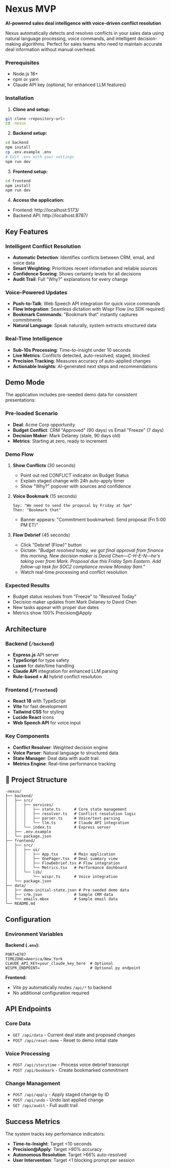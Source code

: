 # Nexus MVP

**AI-powered sales deal intelligence with voice-driven conflict resolution**

Nexus automatically detects and resolves conflicts in your sales data using natural language processing, voice commands, and intelligent decision-making algorithms. Perfect for sales teams who need to maintain accurate deal information without manual overhead.


### Prerequisites
- Node.js 18+ 
- npm or yarn
- Claude API key (optional, for enhanced LLM features)

### Installation

1. **Clone and setup:**
```bash
git clone <repository-url>
cd -nexus
```

2. **Backend setup:**
```bash
cd backend
npm install
cp .env.example .env
# Edit .env with your settings
npm run dev
```

3. **Frontend setup:**
```bash
cd frontend
npm install
npm run dev
```

4. **Access the application:**
- Frontend: http://localhost:5173/
- Backend API: http://localhost:8787/

## Key Features

### Intelligent Conflict Resolution
- **Automatic Detection**: Identifies conflicts between CRM, email, and voice data
- **Smart Weighting**: Prioritizes recent information and reliable sources
- **Confidence Scoring**: Shows certainty levels for all decisions
- **Audit Trail**: Full "Why?" explanations for every change

### Voice-Powered Updates
- **Push-to-Talk**: Web Speech API integration for quick voice commands
- **Flow Integration**: Seamless dictation with Wispr Flow (no SDK required)
- **Bookmark Commands**: "Bookmark that" instantly captures commitments
- **Natural Language**: Speak naturally, system extracts structured data

### Real-Time Intelligence
- **Sub-10s Processing**: Time-to-insight under 10 seconds
- **Live Metrics**: Conflicts detected, auto-resolved, staged, blocked
- **Precision Tracking**: Measures accuracy of auto-applied changes
- **Actionable Insights**: AI-generated next steps and recommendations

## Demo Mode

The application includes pre-seeded demo data for consistent presentations:

### Pre-loaded Scenario
- **Deal**: Acme Corp opportunity
- **Budget Conflict**: CRM "Approved" (90 days) vs Email "Freeze" (7 days)
- **Decision Maker**: Mark Delaney (stale, 90 days old)
- **Metrics**: Starting at zero, ready to increment

### Demo Flow

1. **Show Conflicts** (30 seconds)
   - Point out red CONFLICT indicator on Budget Status
   - Explain staged change with 24h auto-apply timer
   - Show "Why?" popover with sources and confidence

2. **Voice Bookmark** (15 seconds)
   ```
   Say: "We need to send the proposal by Friday at 5pm"
   Then: "Bookmark that"
   ```
   - Banner appears: "Commitment bookmarked: Send proposal (Fri 5:00 PM ET)"

3. **Flow Debrief** (45 seconds)
   - Click "Debrief (Flow)" button
   - Dictate: *"Budget resolved today, we got final approval from finance this morning. New decision maker is David Chen—C-H-E-N—he's taking over from Mark. Proposal due this Friday 5pm Eastern. Add follow-up task for SOC2 compliance review Monday 9am."*
   - Watch real-time processing and conflict resolution

### Expected Results
- Budget status resolves from "Freeze" to "Resolved Today"
- Decision maker updates from Mark Delaney to David Chen
- New tasks appear with proper due dates
- Metrics show 100% Precision@Apply

## Architecture

### Backend (`/backend`)
- **Express.js** API server
- **TypeScript** for type safety
- **Luxon** for date/time handling
- **Claude API** integration for enhanced LLM parsing
- **Rule-based + AI** hybrid conflict resolution

### Frontend (`/frontend`)
- **React 18** with TypeScript
- **Vite** for fast development
- **Tailwind CSS** for styling
- **Lucide React** icons
- **Web Speech API** for voice input

### Key Components
- **Conflict Resolver**: Weighted decision engine
- **Voice Parser**: Natural language to structured data
- **State Manager**: Deal data with audit trail
- **Metrics Engine**: Real-time performance tracking

## 📁 Project Structure

```
-nexus/
├── backend/
│   ├── src/
│   │   ├── services/
│   │   │   ├── state.ts      # Core state management
│   │   │   ├── resolver.ts   # Conflict resolution logic
│   │   │   ├── parser.ts     # Voice/text parsing
│   │   │   └── llm.ts        # Claude API integration
│   │   └── index.ts          # Express server
│   ├── .env.example
│   └── package.json
├── frontend/
│   ├── src/
│   │   ├── ui/
│   │   │   ├── App.tsx       # Main application
│   │   │   ├── OnePager.tsx  # Deal summary view
│   │   │   ├── FlowDebrief.tsx # Flow integration
│   │   │   └── Metrics.tsx   # Performance dashboard
│   │   └── lib/
│   │       └── wispr.ts      # Voice integration
│   └── package.json
├── data/
│   ├── demo-initial-state.json # Pre-seeded demo data
│   ├── crm.json              # Sample CRM data
│   └── emails.mbox           # Sample email data
└── README.md
```

## Configuration

### Environment Variables

**Backend (`.env`):**
```env
PORT=8787
TIMEZONE=America/New_York
CLAUDE_API_KEY=your_claude_key_here  # Optional
WISPR_ENDPOINT=                      # Optional py endpoint
```

**Frontend:**
- Vite py automatically routes `/api/*` to backend
- No additional configuration required

## API Endpoints

### Core Data
- `GET /api/data` - Current deal state and proposed changes
- `POST /api/reset-demo` - Reset to demo initial state

### Voice Processing  
- `POST /api/storytime` - Process voice debrief transcript
- `POST /api/bookmark` - Create bookmarked commitment

### Change Management
- `POST /api/apply` - Apply staged change by ID
- `POST /api/undo` - Undo last applied change
- `GET /api/audit` - Full audit trail

## Success Metrics

The system tracks key performance indicators:

- **Time-to-Insight**: Target <10 seconds
- **Precision@Apply**: Target >90% accuracy
- **Autonomous Resolution**: Target >66% auto-resolved
- **User Intervention**: Target <1 blocking prompt per session


